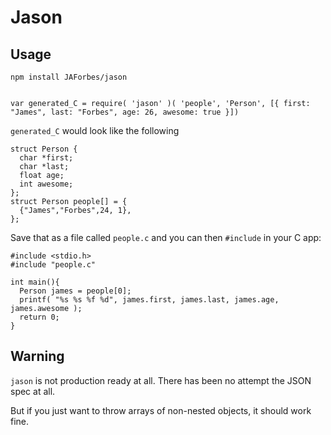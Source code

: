 Jason
=====

Usage
-----

`npm install JAForbes/jason`

```

var generated_C = require( 'jason' )( 'people', 'Person', [{ first: "James", last: "Forbes", age: 26, awesome: true }])

```

`generated_C` would look like the following

```
struct Person {
  char *first;
  char *last;
  float age;
  int awesome;
};
struct Person people[] = {
  {"James","Forbes",24, 1},
};
```

Save that as a file called `people.c` and you can then `#include` in your C app:

```
#include <stdio.h>
#include "people.c"

int main(){
  Person james = people[0];
  printf( "%s %s %f %d", james.first, james.last, james.age, james.awesome );
  return 0;
}
```

Warning
-------

`jason` is not production ready at all.  There has been no attempt the JSON spec at all.

But if you just want to throw arrays of non-nested objects, it should work fine.
